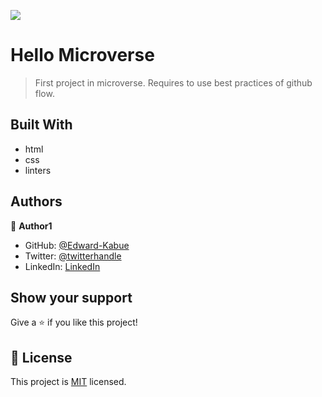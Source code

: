 ![](https://img.shields.io/badge/Microverse-blueviolet)

# Hello Microverse

> First project in microverse. Requires to use best practices of github flow.


## Built With

- html
- css
- linters

## Authors

👤 **Author1**

- GitHub: [@Edward-Kabue](https://github.com/Edward-Kabue)
- Twitter: [@twitterhandle](https://twitter.com/twitterhandle)
- LinkedIn: [LinkedIn](https://linkedin.com/in/linkedinhandle)


## Show your support

Give a ⭐️ if you like this project!


## 📝 License

This project is [MIT](./MIT.md) licensed.
